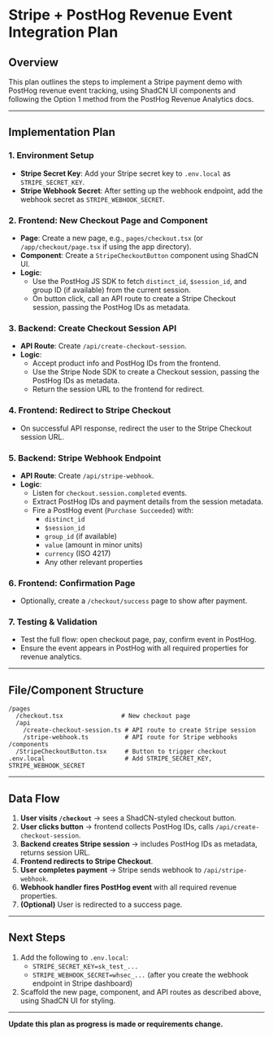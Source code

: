 # Stripe + PostHog Revenue Event Integration Plan

## Overview
This plan outlines the steps to implement a Stripe payment demo with PostHog revenue event tracking, using ShadCN UI components and following the Option 1 method from the PostHog Revenue Analytics docs.

---

## Implementation Plan

### 1. Environment Setup
- **Stripe Secret Key**: Add your Stripe secret key to `.env.local` as `STRIPE_SECRET_KEY`.
- **Stripe Webhook Secret**: After setting up the webhook endpoint, add the webhook secret as `STRIPE_WEBHOOK_SECRET`.

### 2. Frontend: New Checkout Page and Component
- **Page**: Create a new page, e.g., `pages/checkout.tsx` (or `/app/checkout/page.tsx` if using the app directory).
- **Component**: Create a `StripeCheckoutButton` component using ShadCN UI.
- **Logic**:
  - Use the PostHog JS SDK to fetch `distinct_id`, `$session_id`, and group ID (if available) from the current session.
  - On button click, call an API route to create a Stripe Checkout session, passing the PostHog IDs as metadata.

### 3. Backend: Create Checkout Session API
- **API Route**: Create `/api/create-checkout-session`.
- **Logic**:
  - Accept product info and PostHog IDs from the frontend.
  - Use the Stripe Node SDK to create a Checkout session, passing the PostHog IDs as metadata.
  - Return the session URL to the frontend for redirect.

### 4. Frontend: Redirect to Stripe Checkout
- On successful API response, redirect the user to the Stripe Checkout session URL.

### 5. Backend: Stripe Webhook Endpoint
- **API Route**: Create `/api/stripe-webhook`.
- **Logic**:
  - Listen for `checkout.session.completed` events.
  - Extract PostHog IDs and payment details from the session metadata.
  - Fire a PostHog event (`Purchase Succeeded`) with:
    - `distinct_id`
    - `$session_id`
    - `group_id` (if available)
    - `value` (amount in minor units)
    - `currency` (ISO 4217)
    - Any other relevant properties

### 6. Frontend: Confirmation Page
- Optionally, create a `/checkout/success` page to show after payment.

### 7. Testing & Validation
- Test the full flow: open checkout page, pay, confirm event in PostHog.
- Ensure the event appears in PostHog with all required properties for revenue analytics.

---

## File/Component Structure

```
/pages
  /checkout.tsx                # New checkout page
  /api
    /create-checkout-session.ts # API route to create Stripe session
    /stripe-webhook.ts          # API route for Stripe webhooks
/components
  /StripeCheckoutButton.tsx     # Button to trigger checkout
.env.local                      # Add STRIPE_SECRET_KEY, STRIPE_WEBHOOK_SECRET
```

---

## Data Flow

1. **User visits `/checkout`** → sees a ShadCN-styled checkout button.
2. **User clicks button** → frontend collects PostHog IDs, calls `/api/create-checkout-session`.
3. **Backend creates Stripe session** → includes PostHog IDs as metadata, returns session URL.
4. **Frontend redirects to Stripe Checkout**.
5. **User completes payment** → Stripe sends webhook to `/api/stripe-webhook`.
6. **Webhook handler fires PostHog event** with all required revenue properties.
7. **(Optional)** User is redirected to a success page.

---

## Next Steps

1. Add the following to `.env.local`:
   - `STRIPE_SECRET_KEY=sk_test_...`
   - `STRIPE_WEBHOOK_SECRET=whsec_...` (after you create the webhook endpoint in Stripe dashboard)
2. Scaffold the new page, component, and API routes as described above, using ShadCN UI for styling.

---

**Update this plan as progress is made or requirements change.** 